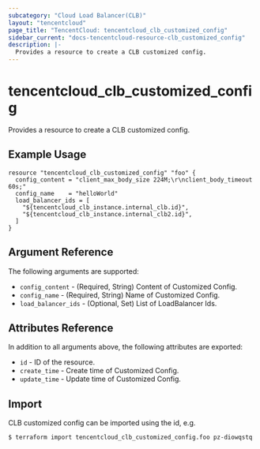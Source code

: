 ```yaml
---
subcategory: "Cloud Load Balancer(CLB)"
layout: "tencentcloud"
page_title: "TencentCloud: tencentcloud_clb_customized_config"
sidebar_current: "docs-tencentcloud-resource-clb_customized_config"
description: |-
  Provides a resource to create a CLB customized config.
---
```


# tencentcloud_clb_customized_config

Provides a resource to create a CLB customized config.

## Example Usage

```hcl
resource "tencentcloud_clb_customized_config" "foo" {
  config_content = "client_max_body_size 224M;\r\nclient_body_timeout 60s;"
  config_name    = "helloWorld"
  load_balancer_ids = [
    "${tencentcloud_clb_instance.internal_clb.id}",
    "${tencentcloud_clb_instance.internal_clb2.id}",
  ]
}
```

## Argument Reference

The following arguments are supported:

* `config_content` - (Required, String) Content of Customized Config.
* `config_name` - (Required, String) Name of Customized Config.
* `load_balancer_ids` - (Optional, Set) List of LoadBalancer Ids.

## Attributes Reference

In addition to all arguments above, the following attributes are exported:

* `id` - ID of the resource.
* `create_time` - Create time of Customized Config.
* `update_time` - Update time of Customized Config.


## Import

CLB customized config can be imported using the id, e.g.

```
$ terraform import tencentcloud_clb_customized_config.foo pz-diowqstq
```

